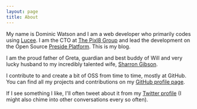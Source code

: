 ```yaml
---
layout: page
title: About
---
```


My name is Dominic Watson and I am a web developer who primarily codes using [Lucee](http://lucee.org). I am the CTO at [The Pixl8 Group](http://www.pixl8.co.uk) and lead the development on the Open Source [Preside Platform](https://www.preside.org). This is my blog.

I am the proud father of Greta, guardian and best buddy of Will and very lucky husband to my incredibly talented wife, [Sharron Gibson](https://www.sharrongibson.co.uk/).

I contribute to and create a bit of OSS from time to time, mostly at GitHub. You can find all my projects and contributions on my [GitHub profile page](https://github.com/DominicWatson).

If I see something I like, I'll often tweet about it from my [Twitter profile]('https://twitter.com/dom_watson') (I might also chime into other conversations every so often).



